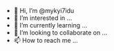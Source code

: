 - 👋 Hi, I’m @mykyi7idu
- 👀 I’m interested in ...
- 🌱 I’m currently learning ...
- 💞️ I’m looking to collaborate on ...
- 📫 How to reach me ...

<!---
mykyi7idu/mykyi7idu is a ✨ special ✨ repository because its `README.md` (this file) appears on your GitHub profile.
You can click the Preview link to take a look at your changes.
--->
